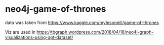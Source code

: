 # neo4j-game-of-thrones

data was taken from https://www.kaggle.com/mylesoneill/game-of-thrones

Viz are used in https://tbgraph.wordpress.com/2018/04/18/neo4j-graph-visualizations-using-got-dataset/
